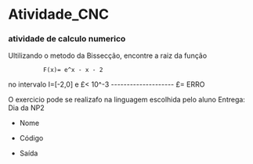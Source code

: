 # Atividade_CNC
### atividade de calculo numerico

Ultilizando o metodo da Bissecção, encontre a raiz da função

              F(x)= e^x - x - 2 
              
no intervalo I=[-2,0] e £< 10^-3 -------------------- £= ERRO

O exercicio pode se realizafo na linguagem escolhida pelo aluno
Entrega: Dia da NP2
- Nome
* Código
+ Saída
